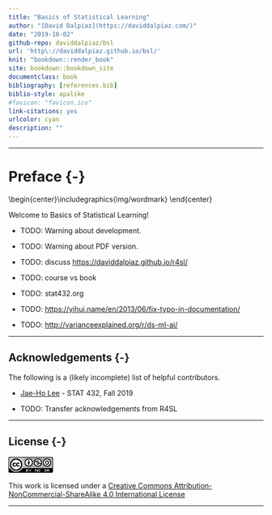 ```yaml
--- 
title: "Basics of Statistical Learning"
author: "[David Dalpiaz](https://daviddalpiaz.com/)"
date: "2019-10-02"
github-repo: daviddalpiaz/bsl
url: 'http\://daviddalpiaz.github.io/bsl/'
knit: "bookdown::render_book"
site: bookdown::bookdown_site
documentclass: book
bibliography: [references.bib]
biblio-style: apalike
#favicon: "favicon.ico"
link-citations: yes
urlcolor: cyan
description: ""
---
```




***

# Preface {-}


\begin{center}\includegraphics{img/wordmark} \end{center}

Welcome to Basics of Statistical Learning!

- TODO: Warning about development.
- TODO: Warning about PDF version.

- TODO: discuss https://daviddalpiaz.github.io/r4sl/
- TODO: course vs book
- TODO: stat432.org
- TODO: https://yihui.name/en/2013/06/fix-typo-in-documentation/

- TODO: http://varianceexplained.org/r/ds-ml-ai/

***

## Acknowledgements {-}

The following is a (likely incomplete) list of helpful contributors.

- [Jae-Ho Lee](https://www.linkedin.com/in/jae-ho-lee-32052710b/) - STAT 432, Fall 2019

- TODO: Transfer acknowledgements from R4SL

***

## License {-}

![CC NC SA](img/cc.png) 

This work is licensed under a [Creative Commons Attribution-NonCommercial-ShareAlike 4.0 International License](http://creativecommons.org/licenses/by-nc-sa/4.0/)

***

